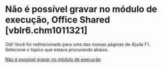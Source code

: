 
# Não é possível gravar no módulo de execução, Office Shared [vblr6.chm1011321]

Olá! Você foi redirecionado para uma das nossas páginas de Ajuda F1. Selecione o tópico que estava procurando abaixo.

[Não é possível gravar no módulo de execução](http://msdn.microsoft.com/library/deebf97c-e531-8635-6419-2e3dc4a20e66%28Office.15%29.aspx)
